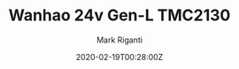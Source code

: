 ---
title: Wanhao 24v Gen-L TMC2130
summary: Wahnao i3 controller upgrade		
description: Wanhao 3d printer controller update with MKs Gen-L trinamic 2130  drivers and 24v upgrade by Mark Riganti 
author: Mark Riganti  
tags:
- 3d
- electro
date: "2020-02-19T00:28:00Z"


# Optional external URL for project (replaces project detail page).
external_link: "/build/controller"

image:
  caption: GenL Controller
  focal_point: Smart
---